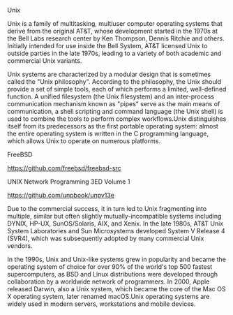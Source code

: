 Unix

Unix is a family of multitasking, multiuser computer operating systems that derive from the original AT&T, whose development started in the 1970s at the Bell Labs research center by Ken Thompson, Dennis Ritchie and others.
Initially intended for use inside the Bell System, AT&T licensed Unix to outside parties in the late 1970s, leading to a variety of both academic and commercial Unix variants. 

Unix systems are characterized by a modular design that is sometimes called the "Unix philosophy". According to the philosophy, the Unix should provide a set of simple tools, each of which performs a limited, well-defined function. A unified filesystem (the Unix filesystem) and an inter-process communication mechanism known as "pipes" serve as the main means of communication, a shell scripting and command language (the Unix shell) is used to combine the tools to perform complex workflows.Unix distinguishes itself from its predecessors as the first portable operating system: almost the entire operating system is written in the C programming language, which allows Unix to operate on numerous platforms.

FreeBSD

https://github.com/freebsd/freebsd-src

UNIX Network Programming 3ED Volume 1

https://github.com/unpbook/unpv13e

Due to the commercial success, it in turn led to Unix fragmenting into multiple, similar but often slightly mutually-incompatible systems including DYNIX, HP-UX, SunOS/Solaris, AIX, and Xenix. In the late 1980s, AT&T Unix System Laboratories and Sun Microsystems developed System V Release 4 (SVR4), which was subsequently adopted by many commercial Unix vendors.

In the 1990s, Unix and Unix-like systems grew in popularity and became the operating system of choice for over 90% of the world's top 500 fastest supercomputers, as BSD and Linux distributions were developed through collaboration by a worldwide network of programmers. In 2000, Apple released Darwin, also a Unix system, which became the core of the Mac OS X operating system, later renamed macOS.Unix operating systems are widely used in modern servers, workstations and mobile devices.

